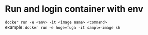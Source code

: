 # Run and login container with env  
`docker run -e <env> -it <image name> <command>`  
example: `docker run -e hoge=fuga -it sample-image sh`  
